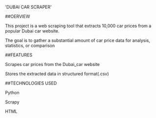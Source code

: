 'DUBAI CAR SCRAPER'



##OERVIEW

 This project is a web scraping tool that extracts 10,000 car prices from a popular Dubai car website. 
 
 The goal is to gather a substantial amount of car price data for analysis, statistics, or comparison

##FEATURES

 Scrapes car prices from the Dubai_car website
 
 Stores the extracted data in structured format(.csv)

##TECHNOLOGIES USED

 Python
 
 Scrapy
 
 HTML

